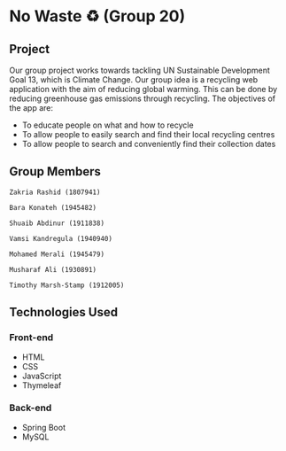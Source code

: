 # No Waste ♻️ (Group 20)
## Project
Our group project works towards tackling UN Sustainable Development Goal 13, which is Climate Change. Our group idea is a recycling web application with the aim of reducing global warming. This can be done by reducing greenhouse gas emissions through recycling. The objectives of the app are:
* To educate people on what and how to recycle
* To allow people to easily search and find their local recycling centres
* To allow people to search and conveniently find their collection dates
## Group Members
```
Zakria Rashid (1807941)
```

```
Bara Konateh (1945482)
```

```
Shuaib Abdinur (1911838)
```

```
Vamsi Kandregula (1940940)
```

```
Mohamed Merali (1945479)
```

```
Musharaf Ali (1930891)
```

```
Timothy Marsh-Stamp (1912005)
```
## Technologies Used
### Front-end
* HTML
* CSS
* JavaScript
* Thymeleaf
### Back-end
* Spring Boot
* MySQL

